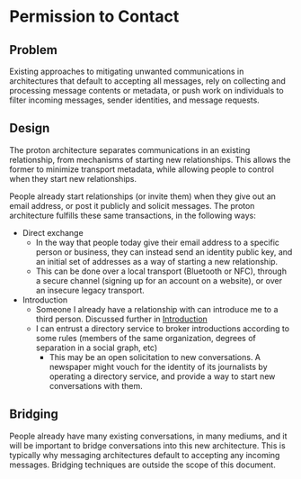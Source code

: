 # Permission to Contact

## Problem

Existing approaches to mitigating unwanted communications in architectures that default to accepting all messages, rely on collecting and processing message contents or metadata, or push work on individuals to filter incoming messages, sender identities, and message requests.


## Design

The proton architecture separates communications in an existing relationship, from mechanisms of starting new relationships. This allows the former to minimize transport metadata, while allowing people to control when they start new relationships.

People already start relationships (or invite them) when they give out an email address, or post it publicly and solicit messages. The proton architecture fulfills these same transactions, in the following ways:

* Direct exchange
	* In the way that people today give their email address to a specific person or business, they can instead send an identity public key, and an initial set of addresses as a way of starting a new relationship. 
	* This can be done over a local transport (Bluetooth or NFC), through a secure channel (signing up for an account on a website), or over an insecure legacy transport.
* Introduction
	* Someone I already have a relationship with can introduce me to a third person. Discussed further in [Introduction](/introductions.md)
	* I can entrust a directory service to broker introductions according to some rules (members of the same organization, degrees of separation in a social graph, etc)
		* This may be an open solicitation to new conversations. A newspaper might vouch for the identity of its journalists by operating a directory service, and provide a way to start new conversations with them. 

## Bridging

People already have many existing conversations, in many mediums, and it will be important to bridge conversations into this new architecture. This is typically why messaging architectures default to accepting any incoming messages. Bridging techniques are outside the scope of this document. 
